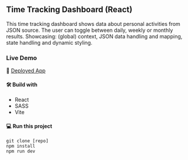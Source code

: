 ## Time Tracking Dashboard (React)

This time tracking dashboard shows data about personal activities from JSON source. The user can toggle between daily, weekly or monthly results. Showcasing: (global) context, JSON data handling and mapping, state handling and dynamic styling.

### Live Demo

🚀 [Deployed App](https://main--joyful-nougat-1f5077.netlify.app/)

#### 🛠️ Build with

- React
- SASS
- Vite

#### 💻 Run this project

```
git clone [repo]
npm install
npm run dev
```
